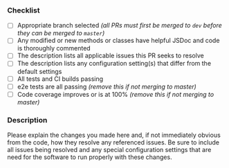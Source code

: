 ### Checklist

- [ ] Appropriate branch selected _(all PRs must first be merged to `dev` before they can be merged to `master`)_
- [ ] Any modified or new methods or classes have helpful JSDoc and code is thoroughly commented
- [ ] The description lists all applicable issues this PR seeks to resolve
- [ ] The description lists any configuration setting(s) that differ from the default settings
- [ ] All tests and CI builds passing
- [ ] e2e tests are all passing _(remove this if not merging to master)_
- [ ] Code coverage improves or is at 100% _(remove this if not merging to master)_

### Description

Please explain the changes you made here and, if not immediately obvious from the code, how they resolve any referenced issues. Be sure to include all issues being resolved and any special configuration settings that are need for the software to run properly with these changes.
